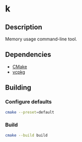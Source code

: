 # k

## Description

Memory usage command-line tool.

## Dependencies

- [CMake](https://cmake.org/)
- [vcpkg](https://learn.microsoft.com/en-us/vcpkg/)

## Building

### Configure defaults

```bash
cmake --preset=default
```

### Build

```bash
cmake --build build
```
